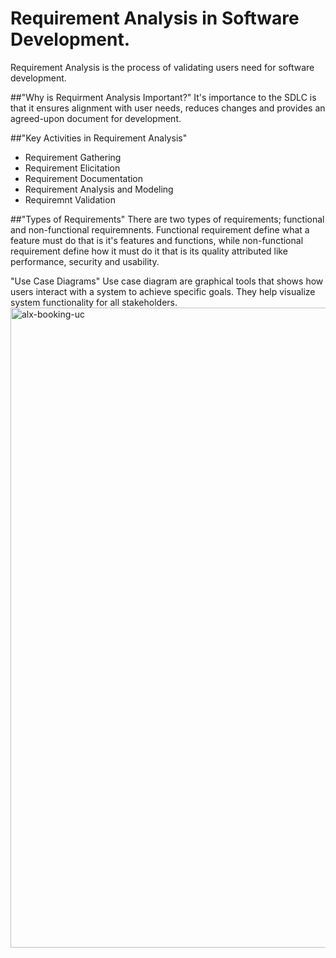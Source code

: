  # Requirement Analysis in Software Development.
Requirement Analysis is the process of validating users need for software development.

##"Why is Requirment Analysis Important?"
It's importance to the SDLC is that it ensures alignment with user needs, reduces changes and provides an agreed-upon document for development.

##"Key Activities in Requirement Analysis"
- Requirement Gathering
- Requirement Elicitation
- Requirement Documentation
- Requirement Analysis and Modeling
- Requiremnt Validation

##"Types of Requirements"
There are two types of requirements; functional and non-functional requiremnents.
Functional requirement define what a feature must do that is it's features and functions, while non-functional requirement define how it must do it that is its quality attributed like performance, security and usability.

"Use Case Diagrams"
Use case diagram are graphical tools that shows how users interact with a system to achieve specific goals.
They help visualize system functionality for all stakeholders.
<img width="1024" height="1024" alt="alx-booking-uc" src="https://github.com/user-attachments/assets/96a5fb04-d863-43b7-bff8-a0cf76609122" />
